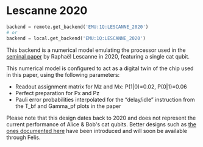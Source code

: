 # Lescanne 2020

```python
backend = remote.get_backend('EMU:1Q:LESCANNE_2020')
# or 
backend = local.get_backend('EMU:1Q:LESCANNE_2020')
```

This backend is a numerical model emulating the processor used in the [seminal paper](https://arxiv.org/pdf/1907.11729.pdf) by Raphaël Lescanne in 2020, featuring a single cat qubit.

This numerical model is configured to act as a digital twin of the chip used in this paper, using the following parameters:

- Readout assignment matrix for Mz and Mx: P(1|0)=0.02, P(0|1)=0.06
- Perfect preparation for Px and Pz
- Pauli error probabilities interpolated for the “delay/idle” instruction from the T_bf and Gamma_pf plots in the paper

Please note that this design dates back to 2020 and does not represent the current performance of Alice & Bob's cat qubits. Better designs such as [the ones documented here](https://alice-bob.com/2023/07/21/concept-cats-designing-better-qubits/) have been introduced and will soon be available through Felis.